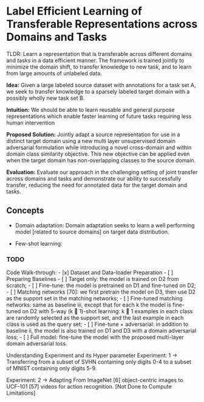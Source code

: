 # Label Efficient Learning of Transferable Representations across Domains and Tasks


TLDR: Learn a representation that is transferable across different domains and tasks in a data efficient manner. The framework is trained jointly to minimize the domain shift, to transfer knowledge to new task, and to learn from large amounts of unlabeled data.


**Idea:** Given a large labeled source dataset with annotations for a task set  A, we seek to transfer knowledge to a sparsely labeled target domain with a possibly wholly new task set B.

**Intuition:** We should be able to learn reusable and general purpose representations which enable faster learning of future tasks requiring less human intervention

**Proposed Solution:** Jointly adapt a source representation for use in a distinct target domain using a new multi layer unsupervised domain adversarial formulation while introducing a novel cross-domain and within domain class similarity objective. This new objective can be applied even when the target domain has non-overlapping classes to the source domain.

**Evaluation:** Evaluate our approach in the challenging setting of joint transfer across domains and tasks and demonstrate our ability to successfully transfer, reducing the need for annotated data for the target domain and tasks.


## Concepts


- Domain adaptation: Domain adaptation seeks to learn a well  performing model [related to source domains] on target data distribution. 

- Few-shot learning:



### TODO 

Code Walk-through:
    - [x] Dataset and Data-loader Preparation
    - [ ] Preparing Baselines 
      - [ ] Target only: the model is trained on D2 from scratch;
      - [ ] Fine-tune: the model is pretrained on D1 and fine-tuned on D2;
      - [ ] Matching networks [70]: we first pretrain the model on D3, then use D2 as the support set in the matching networks;
      - [ ] Fine-tuned matching networks: same as baseline iii, except that for each k the model is  fine-tuned on D2 with 5-way (k 􀀀 1)-shot learning: k 􀀀 1 examples in each class are randomly selected as the support set, and the last example in each class is used as the query set;
      - [ ] Fine-tune + adversarial: in addition to baseline ii, the model is also trained on D1 and D3 with a domain adversarial loss;
      - [ ] Full model: fine-tune the model with the proposed multi-layer domain adversarial loss.

Understanding Experiment and its Hyper parameter
Experiment: 1  -> Transferring from a subset of SVHN containing only digits 0-4 to a subset of MNIST  containing only digits 5-9.

Experiment: 2  -> Adapting From ImageNet [6] object-centric images to UCF-101 [57] videos for action recognition. [Not Done to Compute Limitations]

